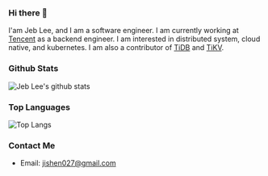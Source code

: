### Hi there 👋

I'am Jeb Lee, and I am a software engineer. I am currently working at [Tencent](https://www.tencent.com/en-us) as a backend engineer. I am interested in distributed system, cloud native, and kubernetes. I am also a contributor of [TiDB]() and [TiKV]().

<!-- github stats: -->

### Github Stats
![Jeb Lee's github stats](https://github-readme-stats.vercel.app/api?username=jishen027&show_icons=true&theme=radical)


### Top Languages
![Top Langs](https://github-readme-stats.vercel.app/api/top-langs/?username=jishen027&layout=compact&theme=radical)

### Contact Me
- Email: jishen027@gmail.com
<!--
**jishen027/jishen027** is a ✨ _special_ ✨ repository because its `README.md` (this file) appears on your GitHub profile.

Here are some ideas to get you started:

- 🔭 I’m currently working on ...
- 🌱 I’m currently learning ...
- 👯 I’m looking to collaborate on ...
- 🤔 I’m looking for help with ...
- 💬 Ask me about ...
- 📫 How to reach me: ...
- 😄 Pronouns: ...
- ⚡ Fun fact: ...
-->
